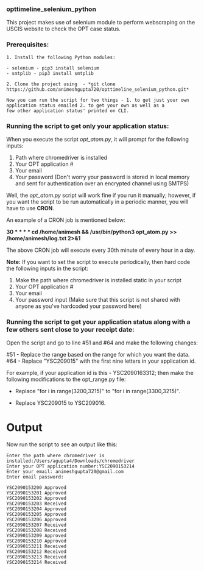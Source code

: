 
### opttimeline_selenium_python
This project makes use of selenium module to perform webscraping on the USCIS website to check the OPT case status.

### Prerequisites:
```
1. Install the following Python modules:

- selenium - pip3 install selenium
- smtplib - pip3 install smtplib

2. Clone the project using  - *git clone https://github.com/animeshgupta720/opttimeline_selenium_python.git*

Now you can run the script for two things - 1. to get just your own application status emailed 2. to get your own as well as a
few other application status' printed on CLI.
```
### Running the script to get only your application status:

When you execute the script *opt_atom.py*, it will prompt for the following inputs:

1. Path where chromedriver is installed
2. Your OPT application #
3. Your email
4. Your password (Don't worry your password is stored in local memory and sent for authentication over an encrypted channel 
using SMTPS)

Well, the *opt_atom.py* script will work fine if you run it manually; however, if you want the script to be run automatically
in a periodic manner, you will have to use **CRON**.

An example of a CRON job is mentioned below:

**30 * * * *  cd /home/animesh && /usr/bin/python3 opt_atom.py >> /home/animesh/log.txt 2>&1**

The above CRON job will execute every 30th minute of every hour in a day. 

**Note:** If you want to set the script to execute periodically, then hard code the following inputs in the script:

1. Make the path where chromedriver is installed static in your script 
2. Your OPT application #
3. Your email
4. Your password input (Make sure that this script is not shared with anyone as you've hardcoded your password here)

### Running the script to get your application status along with a few others sent close to your receipt date:

Open the script and go to line #51 and #64 and make the following changes:

#51 - Replace the range based on the range for which you want the data.
#64 - Replace "YSC209015" with the first nine letters in your application id.

For example, if your application id is this  - YSC2090163312; then make the following modifications to the opt_range.py file:

-  Replace "for i in range(3200,3215)" to "for i in range(3300,3215)".

-  Replace YSC209015 to YSC209016.

# Output

Now run the script to see an output like this:

```
Enter the path where chromedriver is installed:/Users/agupta4/Downloads/chromedriver
Enter your OPT application number:YSC2090153214
Enter your email: animeshgupta720@gmail.com
Enter email password:

YSC2090153200 Approved
YSC2090153201 Approved 
YSC2090153202 Approved 
YSC2090153203 Received
YSC2090153204 Approved 
YSC2090153205 Approved 
YSC2090153206 Approved 
YSC2090153207 Received
YSC2090153208 Received
YSC2090153209 Approved 
YSC2090153210 Approved 
YSC2090153211 Received
YSC2090153212 Received
YSC2090153213 Received
YSC2090153214 Received

```





